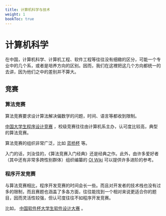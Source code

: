 ```yaml
---
title: 计算机科学与技术
weight: 1
bookToc: true
---
```


# 计算机科学

在中国，计算机科学、计算机工程、软件工程等往往没有细緻的区分，可能一个专业中的几个系，或者是培养方向的区别。因而，我们在这裡把这几个方向都统一的去讲，因为他们之中的差别并不算大。

## 竞赛

### 算法竞赛

算法竞赛要求设计算法解决偏数学的问题，时间、语言等都收到限制。

[中国大学生程序设计竞赛](https://ccpc.io/search) ，校级竞赛往往由计算机系主办，认可度比较高，典型的算法竞赛。

算法竞赛的组织非常广泛，比如 [蓝桥杯](https://dasai.lanqiao.cn/) 等。

入门的话，刘汝佳的，《算法竞赛入门经典》还是经典之作。此外，由许多爱好者（其中还有非常多跨性别群体）组织编纂的 [OI Wiki](https://oi-wiki.org/) 可以提供许多进阶的参考。

### 程序开发竞赛

与算法竞赛相比，程序开发竞赛的时间会长一些。而且对开发者的技术栈也没有过多的限制，而且赛题也涵盖了多各方面，往往能找到一个相对来说更适合你的题目，因而灵活性较强，但认可度往往不如程序开发竞赛。

比如， [中国软件杯大学生软件设计大赛](http://www.cnsoftbei.com/) 。

